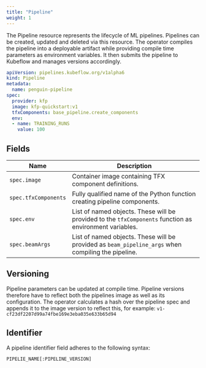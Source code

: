 ```yaml
---
title: "Pipeline"
weight: 1
---
```


The Pipeline resource represents the lifecycle of ML pipelines.
Pipelines can be created, updated and deleted via this resource.
The operator compiles the pipeline into a deployable artifact while providing compile time parameters as environment variables.
It then submits the pipeline to Kubeflow and manages versions accordingly.

```yaml
apiVersion: pipelines.kubeflow.org/v1alpha6
kind: Pipeline
metadata:
  name: penguin-pipeline
spec:
  provider: kfp
  image: kfp-quickstart:v1
  tfxComponents: base_pipeline.create_components
  env:
  - name: TRAINING_RUNS
    value: 100
```

## Fields

| Name                 | Description                                                                                             |
|----------------------|---------------------------------------------------------------------------------------------------------|
| `spec.image`         | Container image containing TFX component definitions.                                                   |
| `spec.tfxComponents` | Fully qualified name of the Python function creating pipeline components.                               |
| `spec.env`           | List of named objects. These will be provided to the `tfxComponents` function as environment variables. |
| `spec.beamArgs`      | List of named objects. These will be provided as `beam_pipeline_args` when compiling the pipeline.      |

## Versioning

Pipeline parameters can be updated at compile time. Pipeline versions therefore have to reflect both the pipelines image as well as its configuration. The operator calculates a hash over the pipeline spec and appends it to the image version to reflect this, for example: `v1-cf23df2207d99a74fbe169e3eba035e633b65d94`

## Identifier

A pipeline identifier field adheres to the following syntax:

`PIPELIE_NAME[:PIPELINE_VERSION]`
